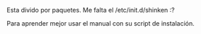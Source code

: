 Esta divido por paquetes.
Me falta el /etc/init.d/shinken :?

Para aprender mejor usar el manual con su script de instalación.
